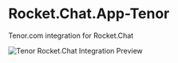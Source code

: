 # Rocket.Chat.App-Tenor
Tenor.com integration for Rocket.Chat

![Tenor Rocket.Chat Integration Preview](https://i.imgur.com/CP2unMf.gif)
